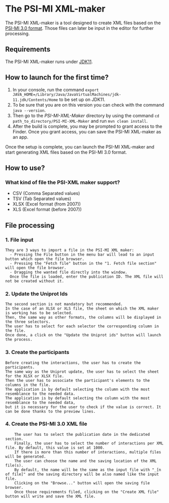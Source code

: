 # The PSI-MI XML-maker

The PSI-MI XML-maker is a tool designed to create XML files based on the 
[PSI-MI 3.0 format](https://rawgit.com/HUPO-PSI/miXML/master/3.0/doc/MIF300.html).
Those files can later be input in the editor for further processing.

## Requirements
The PSI-MI XML-maker runs under [JDK11](https://www.oracle.com/uk/java/technologies/javase/jdk11-archive-downloads.html).

## How to launch for the first time?

1. In your console, run the command `export JAVA_HOME=/Library/Java/JavaVirtualMachines/jdk-11.jdk/Contents/Home` to be set up on JDK11.
2. To be sure that you are on this version you can check with the command `java --version`.
3. Then go to the *PSI-MI-XML-Maker* directory by using the command `cd path_to_directory/PSI-MI-XML-Maker` and run `mvn clean install`.
4. After the build is complete, you may be prompted to grant access to the Finder. Once you grant access, you can save the PSI-MI XML-maker as an app.

Once the setup is complete, you can launch the PSI-MI XML-maker and start generating XML files based on the PSI-MI 3.0 format.

## How to use?

### What kind of file the PSI-XML maker support?

- CSV (Comma Separated values)
- TSV (Tab Separated values)
- XLSX (Excel format (from 2007))
- XLS (Excel format (before 2007))

## File processing

### 1. File input 
    They are 3 ways to import a file in the PSI-MI XML maker:
      - Pressing the File button in the menu bar will lead to an input button which open the file browser.
      - Pressing the "Fetch file" button in the "1. Fetch file section" will open the file browser.
      - Dragging the wanted file directly into the window.
      Once the file is loaded, enter the publication ID. The XML file will not be created without it.

### 2. Update the Uniprot Ids
    The second section is not mandatory but recommended. 
    In the case of an XLSX or XLS file, the sheet on which the XML maker is working has to be selected. 
    Then, the same way as other formats, the columns will be displayed in the three selectors. 
    The user has to select for each selector the corresponding column in the file. 
    Once done, a click on the "Update the Uniprot ids" button will launch the process.

### 3. Create the participants
    Before creating the interactions, the user has to create the participants. 
    The same way as the Uniprot update, the user has to select the sheet for the XLSX or XLSX file. 
    Then the user has to associate the participant's elements to the columns in the file. 
    The application is by default selecting the column with the most resemblance to the needed data.
    The application is by default selecting the column with the most resemblance to the needed data,
    but it is necessary for the user to check if the value is correct. It can be done thanks to the preview lines.

### 4. Create the PSI-MI 3.0 XML file
        The user has to select the publication date in the dedicated section.
        Finally, the user has to select the number of interactions per XML file. By default, this value is set at 1000.
        If there is more than this number of interactions, multiple files will be generated.
        The user can choose the name and the saving location of the XML file(s).
        By default, the name will be the same as the input file with "_[n of file]" and the saving directory will be also named like the input file.
        Clicking on the "Browse..." button will open the saving file browser.
        Once those requirements filed, clicking on the "Create XML file" button will write and save the XML file.